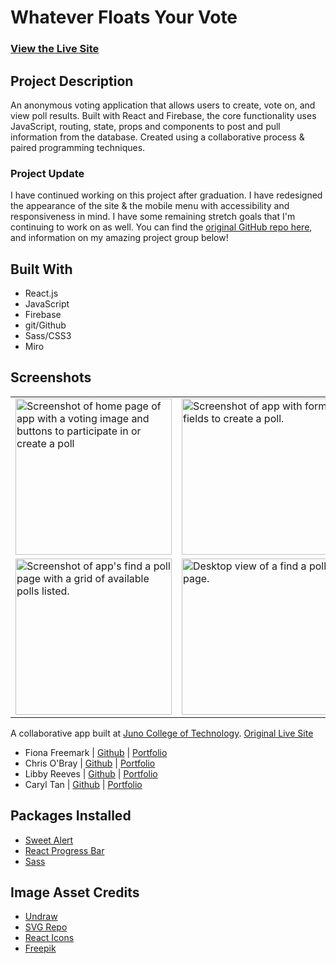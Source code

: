 # Whatever Floats Your Vote
### [View the Live Site](https://whateverfloatsyourvote.netlify.app/)

## Project Description
An anonymous voting application that allows users to create, vote on, and view poll results. Built with React and Firebase, the core functionality uses JavaScript, routing, state, props and components to post and pull information from the database. Created using a collaborative process & paired programming techniques. 
### Project Update
I have continued working on this project after graduation. I have redesigned the appearance of the site & the mobile menu with accessibility and responsiveness in mind. I have some remaining stretch goals that I'm continuing to work on as well. You can find the [original GitHub repo here](https://github.com/Code-Conjurers/Voting-Booth), and information on my amazing project group below!

## Built With 
- React.js
- JavaScript
- Firebase
- git/Github
- Sass/CSS3
- Miro

## Screenshots
<table>
  <tr>
     <td>
     <img width="250px" src="https://user-images.githubusercontent.com/79855684/223228141-703d8210-2ea7-4f0b-a007-b974fe6f77cb.png" alt="Screenshot of home page of app with a voting image and buttons to participate in or create a poll">
     </td>
    <td>
    <img  width="250px" alt="Screenshot of app with form fields to create a poll." src="https://user-images.githubusercontent.com/79855684/223228318-75c21ee0-1488-4afc-98cb-645a29586480.png">
</td>
    <td>
    <img width="250px" alt="Screenshot of app's voting booth page with options for user to vote on." src="https://user-images.githubusercontent.com/79855684/223229595-fdd3408f-bba2-469b-b751-786da98144e2.png">
</td>
    <td>
    <img width="250px" alt="Screentshot of app's results page displaying 0 votes for 'lemons' and 100% of the votes for 'limes'." src="https://user-images.githubusercontent.com/79855684/223228527-3165dbf9-68ab-4092-a1f7-85699231aa0b.png">
</td>

  </tr>
  <tr>
      <td>
    <img width="250px" alt="Screenshot of app's find a poll page with a grid of available polls listed." src="https://user-images.githubusercontent.com/79855684/223228640-fb5f15c1-a27f-4e0b-8bf9-4429193ffc2d.png">
</td>
  <td>
  <img  width="250px" alt="Desktop view of a find a poll page." src="https://user-images.githubusercontent.com/79855684/223228820-e72d56c1-6eb4-4840-b952-47aa41c09934.png">
  </td>
  <td>
  <img  width="250px" alt="Desktop view of voting booth page" src="https://user-images.githubusercontent.com/79855684/223228879-ce97af75-17f4-46c1-b8d3-a0a72693ac70.png">
  </td>
  </tr>
</table>


A collaborative app built at [Juno College of Technology](https://junocollege.com/).
[Original Live Site](https://whatever-floats-your-vote.netlify.app/)
- Fiona Freemark | [Github](https://github.com/fionafreemark) | [Portfolio](https://freemark.dev/)
- Chris O'Bray | [Github](https://github.com/nobrayn) | [Portfolio](https://nobrayn.com/)
- Libby Reeves | [Github](https://github.com/libbyreeves) | [Portfolio](https://elizabeth-reeves.ca/)
- Caryl Tan | [Github](https://github.com/caryltan) | [Portfolio](https://caryltan.com/)

## Packages Installed
- [Sweet Alert](https://sweetalert2.github.io/)
- [React Progress Bar](https://www.npmjs.com/package/@ramonak/react-progress-bar)
- [Sass](https://www.npmjs.com/package/sass)


## Image Asset Credits
- [Undraw](https://undraw.co/)
- [SVG Repo](https://www.svgrepo.com/svg/427580/approved-aproved-confirm-2)
- [React Icons](https://react-icons.github.io/react-icons/)
- [Freepik](https://www.freepik.com/)
